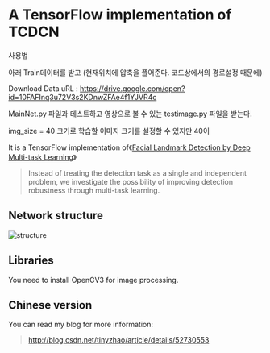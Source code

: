 # A TensorFlow implementation of TCDCN

 사용법 
 
 아래 Train데이터를 받고 (현재위치에 압축을 풀어준다. 코드상에서의 경로설정 때문에)
 
 Download Data uRL : https://drive.google.com/open?id=10FAFInq3u72V3s2KDnwZFAe4f1YJVR4c
 
 MainNet.py 파일과 테스트하고 영상으로 볼 수 있는 testimage.py 파일을 받는다.
 
 img_size = 40 크기로 학습할 이미지 크기를 설정할 수 있지만 40이 
 

It is a TensorFlow implementation of《[Facial Landmark Detection by Deep Multi-task Learning](http://mmlab.ie.cuhk.edu.hk/projects/TCDCN.html)》

>Instead of treating the detection task as a single and independent problem, we investigate the possibility of improving detection robustness through multi-task learning.

## Network structure
![structure](http://img.blog.csdn.net/20161003235731201)

## Libraries
You need to install OpenCV3 for image processing.

## Chinese version
You can read my blog for more information:
>http://blog.csdn.net/tinyzhao/article/details/52730553
